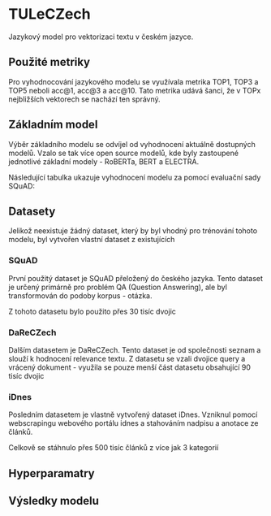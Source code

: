 # TULeCZech

Jazykový model pro vektorizaci textu v českém jazyce.

## Použité metriky
Pro vyhodnocování jazykového modelu se využívala metrika TOP1, TOP3 a TOP5 neboli acc@1, acc@3 a acc@10. Tato metrika udává šanci, že v TOPx nejbližších vektorech se nachází ten správný.

## Základním model
Výběr základního modelu se odvíjel od vyhodnocení aktuálně dostupných modelů. Vzalo se tak více open source modelů, kde byly zastoupené jednotlivé základní modely - RoBERTa, BERT a ELECTRA.

Následující tabulka ukazuje vyhodnocení modelu za pomocí evaluační sady SQuAD:

## Datasety
Jelikož neexistuje žádný dataset, který by byl vhodný pro trénování tohoto modelu, byl vytvořen vlastní dataset z existujících

### SQuAD
První použitý dataset je SQuAD přeložený do českého jazyka. Tento dataset je určený primárně pro problém QA (Question Answering), ale byl transformován do podoby korpus - otázka.


Z tohoto datasetu bylo použito přes 30 tisíc dvojic

### DaReCZech
Dalším datasetem je DaReCZech. Tento dataset je od společnosti seznam a slouží k hodnocení relevance textu.
Z datasetu se vzali dvojice query a vrácený dokument - využila se pouze menší část datasetu obsahující 90 tisíc dvojic

### iDnes

Posledním datasetem je vlastně vytvořený dataset iDnes. Vzniknul pomocí webscrapingu webového portálu idnes a stahováním nadpisu a anotace ze článků.

Celkově se stáhnulo přes 500 tisíc článků z více jak 3 kategorií


## Hyperparamatry


## Výsledky modelu